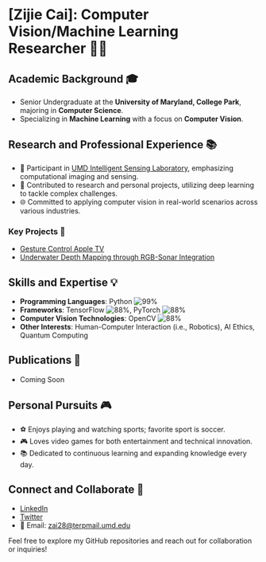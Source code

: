 # [Zijie Cai]: Computer Vision/Machine Learning Researcher 👨‍💻

## Academic Background 🎓
- Senior Undergraduate at the **University of Maryland, College Park**, majoring in **Computer Science**.
- Specializing in **Machine Learning** with a focus on **Computer Vision**.

## Research and Professional Experience 📚
- 🧪 Participant in [UMD Intelligent Sensing Laboratory](https://intelligent-sensing.github.io/), emphasizing computational imaging and sensing.
- 📝 Contributed to research and personal projects, utilizing deep learning to tackle complex challenges.
- 🌐 Committed to applying computer vision in real-world scenarios across various industries.

### Key Projects 🌟
- [Gesture Control Apple TV](https://github.com/zai28/GestureControlAppleTV)
- [Underwater Depth Mapping through RGB-Sonar Integration](https://github.com/zai28/UnderwaterDepthMapping)

## Skills and Expertise 💡
- **Programming Languages**: Python ![99%](https://progress-bar.dev/99)
- **Frameworks**: TensorFlow ![88%](https://progress-bar.dev/88), PyTorch ![88%](https://progress-bar.dev/88)
- **Computer Vision Technologies**: OpenCV ![88%](https://progress-bar.dev/88)
- **Other Interests**: Human-Computer Interaction (i.e., Robotics), AI Ethics, Quantum Computing

## Publications 📝
- Coming Soon

## Personal Pursuits 🎮
- ⚽ Enjoys playing and watching sports; favorite sport is soccer.
- 🎮 Loves video games for both entertainment and technical innovation.
- 📚 Dedicated to continuous learning and expanding knowledge every day.

## Connect and Collaborate 🤝
- [LinkedIn](https://www.linkedin.com/in/zai28/)
- [Twitter](https://twitter.com/zcai28)
- 📧 Email: zai28@terpmail.umd.edu

Feel free to explore my GitHub repositories and reach out for collaboration or inquiries!
